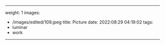 
---
weight: 1
images:
- /images/edited/109.jpeg
title: Picture
date: 2022:08:29 04:19:02
tags:
- luminar
- work
---